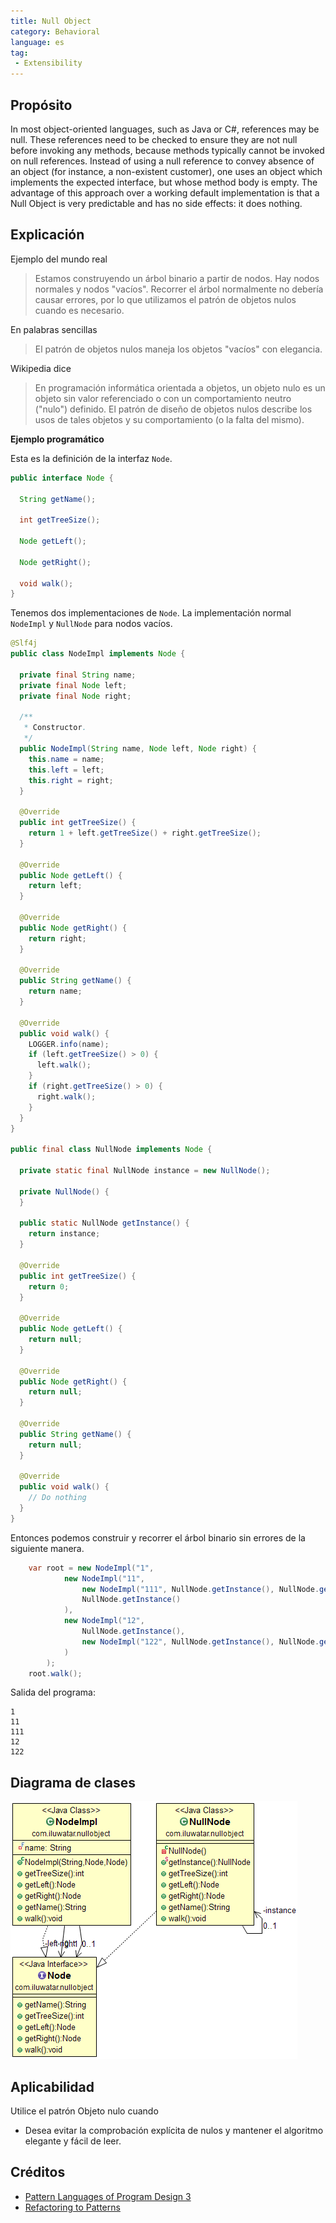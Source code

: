 ```yaml
---
title: Null Object
category: Behavioral
language: es
tag:
 - Extensibility
---
```


## Propósito

In most object-oriented languages, such as Java or C#, references may be null. These references need to be checked to ensure they are not null before invoking any methods, because methods typically cannot be invoked on null references. Instead of using a null reference to convey absence of an object (for instance, a non-existent customer), one uses an object which implements the expected interface, but whose method body is empty. The advantage of this approach over a working default implementation is that a Null Object is very predictable and has no side effects: it does nothing.

## Explicación

Ejemplo del mundo real

> Estamos construyendo un árbol binario a partir de nodos. Hay nodos normales y nodos "vacíos". Recorrer el árbol normalmente no debería causar errores, por lo que utilizamos el patrón de objetos nulos cuando es necesario.

En palabras sencillas

> El patrón de objetos nulos maneja los objetos "vacíos" con elegancia.

Wikipedia dice

> En programación informática orientada a objetos, un objeto nulo es un objeto sin valor referenciado o con un comportamiento neutro ("nulo") definido. El patrón de diseño de objetos nulos describe los usos de tales objetos y su comportamiento (o la falta del mismo).

**Ejemplo programático**

Esta es la definición de la interfaz `Node`.

```java
public interface Node {

  String getName();

  int getTreeSize();

  Node getLeft();

  Node getRight();

  void walk();
}
```

Tenemos dos implementaciones de `Node`. La implementación normal `NodeImpl` y `NullNode` para nodos vacíos.

```java
@Slf4j
public class NodeImpl implements Node {

  private final String name;
  private final Node left;
  private final Node right;

  /**
   * Constructor.
   */
  public NodeImpl(String name, Node left, Node right) {
    this.name = name;
    this.left = left;
    this.right = right;
  }

  @Override
  public int getTreeSize() {
    return 1 + left.getTreeSize() + right.getTreeSize();
  }

  @Override
  public Node getLeft() {
    return left;
  }

  @Override
  public Node getRight() {
    return right;
  }

  @Override
  public String getName() {
    return name;
  }

  @Override
  public void walk() {
    LOGGER.info(name);
    if (left.getTreeSize() > 0) {
      left.walk();
    }
    if (right.getTreeSize() > 0) {
      right.walk();
    }
  }
}

public final class NullNode implements Node {

  private static final NullNode instance = new NullNode();

  private NullNode() {
  }

  public static NullNode getInstance() {
    return instance;
  }

  @Override
  public int getTreeSize() {
    return 0;
  }

  @Override
  public Node getLeft() {
    return null;
  }

  @Override
  public Node getRight() {
    return null;
  }

  @Override
  public String getName() {
    return null;
  }

  @Override
  public void walk() {
    // Do nothing
  }
}
```

Entonces podemos construir y recorrer el árbol binario sin errores de la siguiente manera.

```java
    var root = new NodeImpl("1",
            new NodeImpl("11",
                new NodeImpl("111", NullNode.getInstance(), NullNode.getInstance()),
                NullNode.getInstance()
            ),
            new NodeImpl("12",
                NullNode.getInstance(),
                new NodeImpl("122", NullNode.getInstance(), NullNode.getInstance())
            )
        );
    root.walk();
```

Salida del programa:

```
1
11
111
12
122
```

## Diagrama de clases

![alt text](./etc/null-object.png "Null Object")

## Aplicabilidad

Utilice el patrón Objeto nulo cuando

* Desea evitar la comprobación explícita de nulos y mantener el algoritmo elegante y fácil de leer.

## Créditos

* [Pattern Languages of Program Design 3](https://www.amazon.com/gp/product/0201310112/ref=as_li_tl?ie=UTF8&camp=1789&creative=9325&creativeASIN=0201310112&linkCode=as2&tag=javadesignpat-20&linkId=7372ffb8a4e39a3bb10f199b89aef921)
* [Refactoring to Patterns](https://www.amazon.com/gp/product/0321213351/ref=as_li_tl?ie=UTF8&camp=1789&creative=9325&creativeASIN=0321213351&linkCode=as2&tag=javadesignpat-20&linkId=2a76fcb387234bc71b1c61150b3cc3a7)
